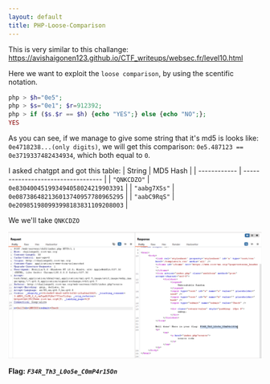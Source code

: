 ```yaml
---
layout: default
title: PHP-Loose-Comparison
---
```


This is very similar to this challange: https://avishaigonen123.github.io/CTF_writeups/websec.fr/level10.html

Here we want to exploit the `loose comparison`, by using the scentific notation.
```php
php > $h="0e5";
php > $s="0e1"; $r=912392;
php > if ($s.$r == $h) {echo "YES";} else {echo "NO";};
YES
```

As you can see, if we manage to give some string that it's md5 is looks like: `0e4718238...(only digits)`, we will get this comparison:
`0e5.487123 == 0e3719337482434934`, which both equal to `0`.

I asked chatgpt and got this table:
| String       | MD5 Hash                           |
| ------------ | ---------------------------------- |
| `"QNKCDZO"`  | `0e830400451993494058024219903391` |
| `"aabg7XSs"` | `0e087386482136013740957780965295` |
| `"aabC9RqS"` | `0e209851980993998183831109208003` |

We we'll take `QNKCDZO`

![FINAL](./images/PHP-Loose-Comparison_FINAL.png)

**Flag:** ***`F34R_Th3_L0o5e_C0mP4r15On`***
